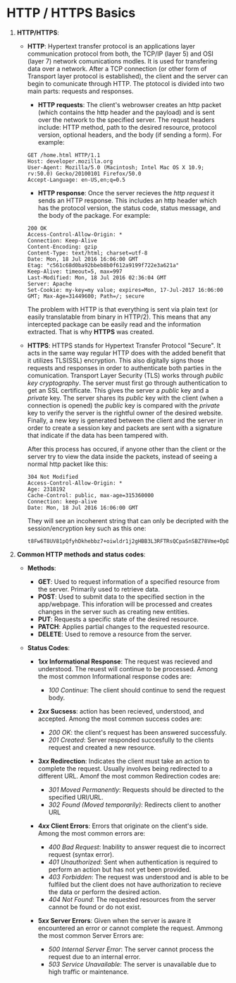 # HTTP / HTTPS Basics
1. **HTTP/HTTPS**:
    * **HTTP**:
        Hypertext transfer protocol is an applications layer communication protocol from both, the TCP/IP (layer 5) and OSI (layer 7) network comunications modles.  It is used for transfering data over a network. After a TCP connection (or other form of Transport layer protocol is established), the client and the server can begin to comunicate through HTTP. The ptotocol is divided into two main parts: requests and responses.

        * **HTTP requests**: The client's webrowser creates an http packet (which contains the http header and the payload) and is sent over the network to the specified server. The requst headers include: HTTP method, path to the desired resource, protocol version, optional headers, and the body (if sending a form).  For example:
        ```
        GET /home.html HTTP/1.1
        Host: developer.mozilla.org
        User-Agent: Mozilla/5.0 (Macintosh; Intel Mac OS X 10.9; rv:50.0) Gecko/20100101 Firefox/50.0
        Accept-Language: en-US,en;q=0.5
        ```

        * **HTTP response**: Once the server recieves the *http request* it sends an HTTP response.  This includes an http header which has the protocol version, the status code, status message, and the body of the package.  For example:
        ```
        200 OK
        Access-Control-Allow-Origin: *
        Connection: Keep-Alive
        Content-Encoding: gzip
        Content-Type: text/html; charset=utf-8
        Date: Mon, 18 Jul 2016 16:06:00 GMT
        Etag: "c561c68d0ba92bbeb8b0f612a9199f722e3a621a"
        Keep-Alive: timeout=5, max=997
        Last-Modified: Mon, 18 Jul 2016 02:36:04 GMT
        Server: Apache
        Set-Cookie: my-key=my value; expires=Mon, 17-Jul-2017 16:06:00 GMT; Max-Age=31449600; Path=/; secure
        ```

        The problem with HTTP is that everything is sent via plain text (or easily translatable from binary in HTTP/2).  This means that any intercepted package can be easily read and the information extracted.  That is why **HTTPS** was created.
    * **HTTPS**:
        HTTPS stands for Hypertext Transfer Protocol "Secure".  It acts in the same way regular HTTP does with the added benefit that it utilizes TLS(SSL) encryption.  This also digitally signs those requests and responses in order to authenticate both parties in the comunication. Transport Layer Security (TLS) works through *public key cryptography*.  The server must first go through authentication to get an SSL certificate.  This gives the server a *public* key and a *private* key.  The server shares its *public* key with the client (when a connection is opened) the *public* key is compared with the *private* key to verify the server is the rightful owner of the desired website. Finally, a new key is generated between the client and the server in order to create a session key and packets are sent with a signature that indicate if the data has been tampered with.

        After this process has occured, if anyone other than the client or the server try to view the data inside the packets, instead of seeing a normal http packet like this:
        ```
        304 Not Modified
        Access-Control-Allow-Origin: *
        Age: 2318192
        Cache-Control: public, max-age=315360000
        Connection: keep-alive
        Date: Mon, 18 Jul 2016 16:06:00 GMT
        ```
        They will see an incoherent string that can only be decripted with the session/encryption key such as this one:
        ```
        t8Fw6T8UV81pQfyhDkhebbz7+oiwldr1j2gHBB3L3RFTRsQCpaSnSBZ78Vme+DpDVJPvZdZUZHpzbbcqmSW1+3xXGsERHg9YDmpYk0VVDiRvw1H5miNieJeJ/FNUjgH0BmVRWII6+T4MnDwmCMZUI/orxP3HGwYCSIvyzS3MpmmSe4iaWKCOHQ==
        ```
2. **Common HTTP methods and status codes**:
    * **Methods**:
        * **GET**: Used to request information of a specified resource from the server.  Primarily used to retrieve data.
        * **POST**: Used to submit data to the specified section in the app/webpage. This inforation will be processed and creates changes in the server such as creating new entities.
        * **PUT**: Requests a specific state of the desired resource.
        * **PATCH**:  Applies partial changes to the requested resource.
        * **DELETE**: Used to remove a resource from the server.
    
    * **Status Codes**:
        * **1*xx* Informational Response**: The request was recieved and understood. The reuest will continue to be processed. Among the most common Informational response codes are:
            * *100 Continue*: The client should continue to send the request body.

        * **2*xx* Sucsess**: action has been recieved, understood, and accepted.  Among the most common success codes are:
            * *200 OK*: the client's request has been answered successfuly.
            * *201 Created*: Server responded succesfully to the clients request and created a new resource.
        
        * **3*xx* Redirection**: Indicates the client must take an action to complete the request. Usually involves being redirected to a different URL. Amonf the most common Redirection codes are:
            * *301 Moved Permanently*: Requests should be directed to the specified URI/URL.
            * *302 Found (Moved temporarily)*: Redirects client to another URL
        * **4*xx* Client Errors**: Errors that originate on the client's side.  Among the most common errors are:
            * *400 Bad Request*: Inability to answer request die to incorrect request (syntax error).
            * *401 Unauthorized*: Sent when authentication is required to perform an action but has not yet been provided.
            * *403 Forbidden*: The request was understood and is able to be fulfiled but the client does not have authorization to recieve the data or perform the desired action.
            * *404 Not Found*: The requested resources from the server cannot be found or do not exist.
        
        * **5*xx* Server Errors**: Given when the server is aware it encountered an error or cannot complete the request.  Ammong the most common Server Errors are:
            * *500 Internal Server Error*: The server cannot process the request due to an internal error.
            * *503 Service Unavailable*: The server is unavailable due to high traffic or maintenance.
